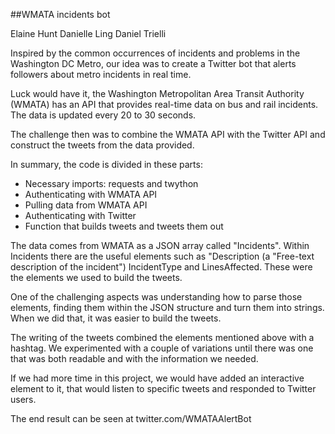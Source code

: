 ##WMATA incidents bot

Elaine Hunt
Danielle Ling
Daniel Trielli


Inspired by the common occurrences of incidents and problems in the Washington DC Metro, our idea was to create a Twitter bot that alerts followers about metro incidents in real time. 

Luck would have it, the Washington Metropolitan Area Transit Authority (WMATA) has an API that provides real-time data on bus and rail incidents. The data is updated every 20 to 30 seconds.

The challenge then was to combine the WMATA API with the Twitter API and construct the tweets from the data provided.

In summary, the code is divided in these parts:
- Necessary imports: requests and twython
- Authenticating with WMATA API
- Pulling data from WMATA API
- Authenticating with Twitter
- Function that builds tweets and tweets them out

The data comes from WMATA as a JSON array called "Incidents". Within Incidents there are the useful elements such as "Description (a "Free-text description of the incident") IncidentType and LinesAffected. These were the elements we used to build the tweets.

One of the challenging aspects was understanding how to parse those elements, finding them within the JSON structure and turn them into strings. When we did that, it was easier to build the tweets.

The writing of the tweets combined the elements mentioned above with a hashtag. We experimented with a couple of variations until there was one that was both readable and with the information we needed.

If we had more time in this project, we would have added an interactive element to it, that would listen to specific tweets and responded to Twitter users.

The end result can be seen at twitter.com/WMATAAlertBot



